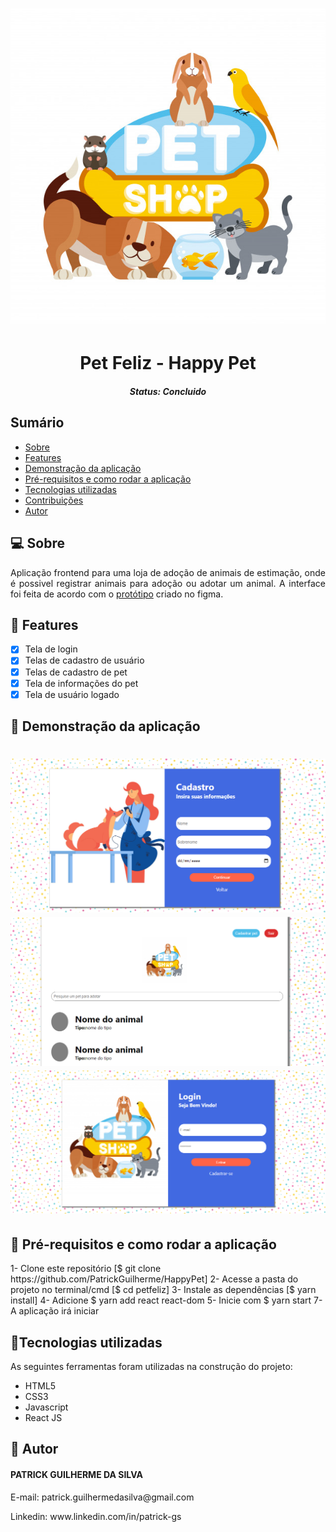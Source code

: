 <h1 align="center">
    <img alt="petfeliz" title="petfeliz" src="./src/pages/login/bglp.jpg" />
</h1>

<h1 align="center">Pet Feliz - Happy Pet</h1>
<h5 align="center">Status: Concluido</h5>

<h2>Sumário</h2>

<ul>
    <li><a href="">Sobre</a></li>
    <li><a href="">Features</a></li>
    <li><a href="">Demonstração da aplicação</a></li>
    <li><a href="">Pré-requisitos e como rodar a aplicação</a></li>
    <li><a href="">Tecnologias utilizadas</a></li>
    <li><a href="">Contribuições</a></li>
    <li><a href="">Autor</a></li>
</ul>

<h2>💻 Sobre</h2>
<p align="justify">
Aplicação frontend para uma loja de adoção de animais de estimação, onde é possivel registrar animais para adoção ou adotar um animal. A  interface foi feita de acordo com o <a href="https://www.figma.com/file/LqXkNjwFOvwP4cxRJn7Rk7/Untitled">protótipo</a> criado no figma.
</p>

<h2>📝 Features</h2>

- [x] Tela de login
- [x] Telas de cadastro de usuário
- [x] Telas de cadastro de pet
- [x] Tela de informações do pet
- [x] Tela de usuário logado

<h2>🎥 Demonstração da aplicação</h2>
<h1 align="center">
    <img alt="demo1" title="petfeliz 1" src="./src/pages/login/demo1.png" />
    <img alt="demo2" title="petfeliz 2" src="./src/pages/login/demo2.png"/>
    <img alt="demo3" title="petfeliz 3" src="./src/pages/login/demo3.png" />
</h1>

<h2>📀 Pré-requisitos e como rodar a aplicação</h2>
1- Clone este repositório [$ git clone https://github.com/PatrickGuilherme/HappyPet]
2- Acesse a pasta do projeto no terminal/cmd [$ cd petfeliz]
3- Instale as dependências [$ yarn install]
4- Adicione $ yarn add react react-dom
5- Inicie com $ yarn start
7- A aplicação irá iniciar

<h2>🔨Tecnologias utilizadas</h2>
<p>As seguintes ferramentas foram utilizadas na construção do projeto:</p>
<ul>
    <li>HTML5</li>
    <li>CSS3</li>
    <li>Javascript</li>
    <li>React JS</li>
</ul>

<h2>👦 Autor</h2>
<h4>PATRICK GUILHERME DA SILVA</h4>
<p>E-mail: patrick.guilhermedasilva@gmail.com</p>
<p>Linkedin: www.linkedin.com/in/patrick-gs</p>
